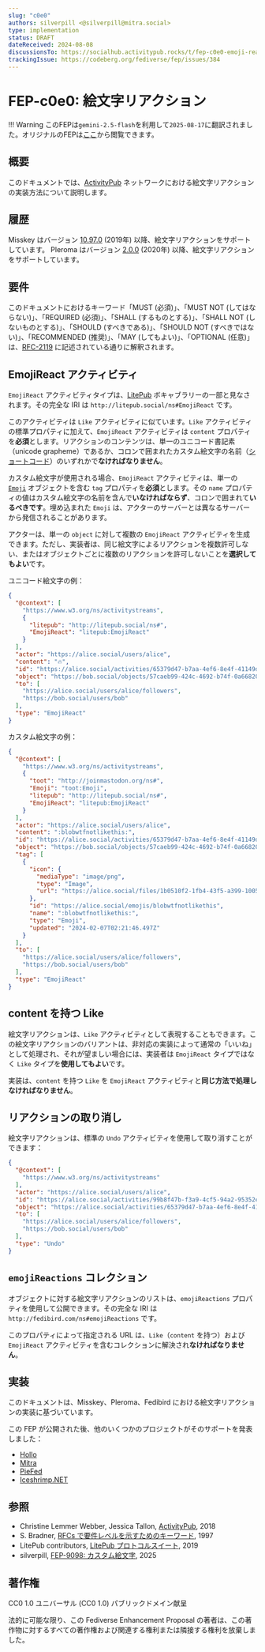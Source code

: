 ```yaml
---
slug: "c0e0"
authors: silverpill <@silverpill@mitra.social>
type: implementation
status: DRAFT
dateReceived: 2024-08-08
discussionsTo: https://socialhub.activitypub.rocks/t/fep-c0e0-emoji-reactions/4443
trackingIssue: https://codeberg.org/fediverse/fep/issues/384
---
```


# FEP-c0e0: 絵文字リアクション

!!! Warning
    このFEPは`gemini-2.5-flash`を利用して`2025-08-17`に翻訳されました。オリジナルのFEPは[ここ](https://codeberg.org/fediverse/fep/src/branch/main/fep/c0e0/c0e0.md)から閲覧できます。

## 概要

このドキュメントでは、[ActivityPub] ネットワークにおける絵文字リアクションの実装方法について説明します。

## 履歴

Misskey はバージョン [10.97.0](https://github.com/misskey-dev/misskey/releases/tag/10.97.0) (2019年) 以降、絵文字リアクションをサポートしています。
Pleroma はバージョン [2.0.0](https://pleroma.social/announcements/2020/03/08/pleroma-major-release-2-0-0/) (2020年) 以降、絵文字リアクションをサポートしています。

## 要件

このドキュメントにおけるキーワード「MUST (必須)」、「MUST NOT (してはならない)」、「REQUIRED (必須)」、「SHALL (するものとする)」、「SHALL NOT (しないものとする)」、「SHOULD (すべきである)」、「SHOULD NOT (すべきではない)」、「RECOMMENDED (推奨)」、「MAY (してもよい)」、「OPTIONAL (任意)」は、[RFC-2119] に記述されている通りに解釈されます。

## EmojiReact アクティビティ

`EmojiReact` アクティビティタイプは、[LitePub] ボキャブラリーの一部と見なされます。その完全な IRI は `http://litepub.social/ns#EmojiReact` です。

このアクティビティは `Like` アクティビティに似ています。`Like` アクティビティの標準プロパティに加えて、`EmojiReact` アクティビティは `content` プロパティを**必須**とします。リアクションのコンテンツは、単一のユニコード書記素（unicode grapheme）であるか、コロンで囲まれたカスタム絵文字の名前（[ショートコード][Shortcode]）のいずれかで**なければなりません**。

カスタム絵文字が使用される場合、`EmojiReact` アクティビティは、単一の [`Emoji`][FEP-9098] オブジェクトを含む `tag` プロパティを**必須**とします。その `name` プロパティの値はカスタム絵文字の名前を含んで**いなければならず**、コロンで囲まれて**いるべきです**。埋め込まれた `Emoji` は、アクターのサーバーとは異なるサーバーから発信されることがあります。

アクターは、単一の `object` に対して複数の `EmojiReact` アクティビティを生成できます。ただし、実装者は、同じ絵文字によるリアクションを複数許可しない、またはオブジェクトごとに複数のリアクションを許可しないことを**選択してもよい**です。

ユニコード絵文字の例：

```json
{
  "@context": [
    "https://www.w3.org/ns/activitystreams",
    {
      "litepub": "http://litepub.social/ns#",
      "EmojiReact": "litepub:EmojiReact"
    }
  ],
  "actor": "https://alice.social/users/alice",
  "content": "🔥",
  "id": "https://alice.social/activities/65379d47-b7aa-4ef6-8e4f-41149dda1d2c",
  "object": "https://bob.social/objects/57caeb99-424c-4692-b74f-0a6682050932",
  "to": [
    "https://alice.social/users/alice/followers",
    "https://bob.social/users/bob"
  ],
  "type": "EmojiReact"
}
```

カスタム絵文字の例：

```json
{
  "@context": [
    "https://www.w3.org/ns/activitystreams",
    {
      "toot": "http://joinmastodon.org/ns#",
      "Emoji": "toot:Emoji",
      "litepub": "http://litepub.social/ns#",
      "EmojiReact": "litepub:EmojiReact"
    }
  ],
  "actor": "https://alice.social/users/alice",
  "content": ":blobwtfnotlikethis:",
  "id": "https://alice.social/activities/65379d47-b7aa-4ef6-8e4f-41149dda1d2c",
  "object": "https://bob.social/objects/57caeb99-424c-4692-b74f-0a6682050932",
  "tag": [
    {
      "icon": {
        "mediaType": "image/png",
        "type": "Image",
        "url": "https://alice.social/files/1b0510f2-1fb4-43f5-a399-10053bbd8f0f"
      },
      "id": "https://alice.social/emojis/blobwtfnotlikethis",
      "name": ":blobwtfnotlikethis:",
      "type": "Emoji",
      "updated": "2024-02-07T02:21:46.497Z"
    }
  ],
  "to": [
    "https://alice.social/users/alice/followers",
    "https://bob.social/users/bob"
  ],
  "type": "EmojiReact"
}
```

## content を持つ Like

絵文字リアクションは、`Like` アクティビティとして表現することもできます。この絵文字リアクションのバリアントは、非対応の実装によって通常の「いいね」として処理され、それが望ましい場合には、実装者は `EmojiReact` タイプではなく `Like` タイプを**使用してもよい**です。

実装は、`content` を持つ `Like` を `EmojiReact` アクティビティと**同じ方法で処理しなければなりません**。

## リアクションの取り消し

絵文字リアクションは、標準の `Undo` アクティビティを使用して取り消すことができます：

```json
{
  "@context": [
    "https://www.w3.org/ns/activitystreams"
  ],
  "actor": "https://alice.social/users/alice",
  "id": "https://alice.social/activities/99b8f47b-f3a9-4cf5-94a2-95352e7462d6",
  "object": "https://alice.social/activities/65379d47-b7aa-4ef6-8e4f-41149dda1d2c",
  "to": [
    "https://alice.social/users/alice/followers",
    "https://bob.social/users/bob"
  ],
  "type": "Undo"
}
```

## `emojiReactions` コレクション

オブジェクトに対する絵文字リアクションのリストは、`emojiReactions` プロパティを使用して公開できます。その完全な IRI は `http://fedibird.com/ns#emojiReactions` です。

このプロパティによって指定される URL は、`Like`（`content` を持つ）および `EmojiReact` アクティビティを含むコレクションに解決され**なければなりません**。

## 実装

このドキュメントは、Misskey、Pleroma、Fedibird における絵文字リアクションの実装に基づいています。

この FEP が公開された後、他のいくつかのプロジェクトがそのサポートを発表しました：

- [Hollo](https://hollo.social/@hollo/0192479d-cbcc-7e4d-b2f1-1e0f8de61ea7)
- [Mitra](https://codeberg.org/silverpill/mitra/src/commit/3458b584bdb649f32cccac0e55ad10844debd397/FEDERATION.md#supported-feps)
- [PieFed](https://codeberg.org/rimu/pyfedi/src/commit/7ea1930b0601c4a0521da6e37e0a732b38c98c3b/FEDERATION.md#partially-supported-feps)
- [Iceshrimp.NET](https://iceshrimp.dev/iceshrimp/Iceshrimp.NET/src/commit/65d6edf799169a0dc88d895f52a8a32071b5f0c4/FEDERATION.md#supported-feps)

## 参照

- Christine Lemmer Webber, Jessica Tallon, [ActivityPub][ActivityPub], 2018
- S. Bradner, [RFCs で要件レベルを示すためのキーワード][RFC-2119], 1997
- LitePub contributors, [LitePub プロトコルスイート][LitePub], 2019
- silverpill, [FEP-9098: カスタム絵文字][FEP-9098], 2025

[ActivityPub]: https://www.w3.org/TR/activitypub/
[RFC-2119]: https://tools.ietf.org/html/rfc2119.html
[LitePub]: https://litepub.social/
[Shortcode]: https://emojipedia.org/shortcodes
[FEP-9098]: https://codeberg.org/fediverse/fep/src/branch/main/fep/9098/fep-9098.md

## 著作権

CC0 1.0 ユニバーサル (CC0 1.0) パブリックドメイン献呈

法的に可能な限り、この Fediverse Enhancement Proposal の著者は、この著作物に対するすべての著作権および関連する権利または隣接する権利を放棄しました。
